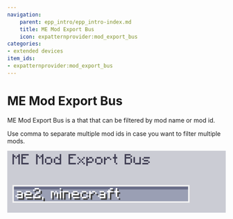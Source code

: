 ```yaml
---
navigation:
    parent: epp_intro/epp_intro-index.md
    title: ME Mod Export Bus
    icon: expatternprovider:mod_export_bus
categories:
- extended devices
item_ids:
- expatternprovider:mod_export_bus
---
```


# ME Mod Export Bus

<GameScene zoom="8" background="transparent">
  <ImportStructure src="../structure/cable_mod_export_bus.snbt"></ImportStructure>
</GameScene>

ME Mod Export Bus is a <ItemLink id="ae2:export_bus" /> that that can be filtered by mod name or mod id.

Use comma to separate multiple mod ids in case you want to filter multiple mods.

![PIC](../pic/mod_bus_name2.png)